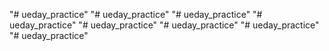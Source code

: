 "# ueday_practice" 
"# ueday_practice" 
"# ueday_practice" 
"# ueday_practice" 
"# ueday_practice" 
"# ueday_practice" 
"# ueday_practice" 
"# ueday_practice" 
